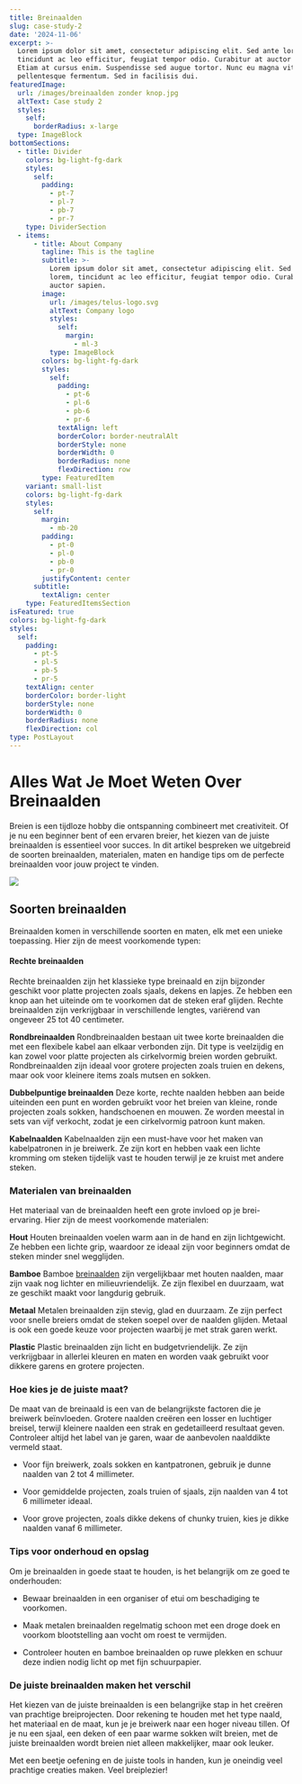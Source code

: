 ```yaml
---
title: Breinaalden
slug: case-study-2
date: '2024-11-06'
excerpt: >-
  Lorem ipsum dolor sit amet, consectetur adipiscing elit. Sed ante lorem,
  tincidunt ac leo efficitur, feugiat tempor odio. Curabitur at auctor sapien.
  Etiam at cursus enim. Suspendisse sed augue tortor. Nunc eu magna vitae lorem
  pellentesque fermentum. Sed in facilisis dui.
featuredImage:
  url: /images/breinaalden zonder knop.jpg
  altText: Case study 2
  styles:
    self:
      borderRadius: x-large
  type: ImageBlock
bottomSections:
  - title: Divider
    colors: bg-light-fg-dark
    styles:
      self:
        padding:
          - pt-7
          - pl-7
          - pb-7
          - pr-7
    type: DividerSection
  - items:
      - title: About Company
        tagline: This is the tagline
        subtitle: >-
          Lorem ipsum dolor sit amet, consectetur adipiscing elit. Sed ante
          lorem, tincidunt ac leo efficitur, feugiat tempor odio. Curabitur at
          auctor sapien.
        image:
          url: /images/telus-logo.svg
          altText: Company logo
          styles:
            self:
              margin:
                - ml-3
          type: ImageBlock
        colors: bg-light-fg-dark
        styles:
          self:
            padding:
              - pt-6
              - pl-6
              - pb-6
              - pr-6
            textAlign: left
            borderColor: border-neutralAlt
            borderStyle: none
            borderWidth: 0
            borderRadius: none
            flexDirection: row
        type: FeaturedItem
    variant: small-list
    colors: bg-light-fg-dark
    styles:
      self:
        margin:
          - mb-20
        padding:
          - pt-0
          - pl-0
          - pb-0
          - pr-0
        justifyContent: center
      subtitle:
        textAlign: center
    type: FeaturedItemsSection
isFeatured: true
colors: bg-light-fg-dark
styles:
  self:
    padding:
      - pt-5
      - pl-5
      - pb-5
      - pr-5
    textAlign: center
    borderColor: border-light
    borderStyle: none
    borderWidth: 0
    borderRadius: none
    flexDirection: col
type: PostLayout
---
```

# **Alles Wat Je Moet Weten Over Breinaalden**

Breien is een tijdloze hobby die ontspanning combineert met creativiteit. Of je nu een beginner bent of een ervaren breier, het kiezen van de juiste breinaalden is essentieel voor succes. In dit artikel bespreken we uitgebreid de soorten breinaalden, materialen, maten en handige tips om de perfecte breinaalden voor jouw project te vinden.

![](https://media.s-bol.com/Yygq5pGNxoB0/550x418.jpg)

## Soorten breinaalden

Breinaalden komen in verschillende soorten en maten, elk met een unieke toepassing. Hier zijn de meest voorkomende typen:

#### **Rechte breinaalden**
Rechte breinaalden zijn het klassieke type breinaald en zijn bijzonder geschikt voor platte projecten zoals sjaals, dekens en lapjes. Ze hebben een knop aan het uiteinde om te voorkomen dat de steken eraf glijden. Rechte breinaalden zijn verkrijgbaar in verschillende lengtes, variërend van ongeveer 25 tot 40 centimeter.

**Rondbreinaalden**
Rondbreinaalden bestaan uit twee korte breinaalden die met een flexibele kabel aan elkaar verbonden zijn. Dit type is veelzijdig en kan zowel voor platte projecten als cirkelvormig breien worden gebruikt. Rondbreinaalden zijn ideaal voor grotere projecten zoals truien en dekens, maar ook voor kleinere items zoals mutsen en sokken.

**Dubbelpuntige breinaalden**
Deze korte, rechte naalden hebben aan beide uiteinden een punt en worden gebruikt voor het breien van kleine, ronde projecten zoals sokken, handschoenen en mouwen. Ze worden meestal in sets van vijf verkocht, zodat je een cirkelvormig patroon kunt maken.

**Kabelnaalden**
Kabelnaalden zijn een must-have voor het maken van kabelpatronen in je breiwerk. Ze zijn kort en hebben vaak een lichte kromming om steken tijdelijk vast te houden terwijl je ze kruist met andere steken.

### Materialen van breinaalden

Het materiaal van de breinaalden heeft een grote invloed op je brei-ervaring. Hier zijn de meest voorkomende materialen:

**Hout**
Houten breinaalden voelen warm aan in de hand en zijn lichtgewicht. Ze hebben een lichte grip, waardoor ze ideaal zijn voor beginners omdat de steken minder snel wegglijden.

**Bamboe**
Bamboe [breinaalden](https://tinyurl.com/breinaalden) zijn vergelijkbaar met houten naalden, maar zijn vaak nog lichter en milieuvriendelijk. Ze zijn flexibel en duurzaam, wat ze geschikt maakt voor langdurig gebruik.

**Metaal**
Metalen breinaalden zijn stevig, glad en duurzaam. Ze zijn perfect voor snelle breiers omdat de steken soepel over de naalden glijden. Metaal is ook een goede keuze voor projecten waarbij je met strak garen werkt.

**Plastic**
Plastic breinaalden zijn licht en budgetvriendelijk. Ze zijn verkrijgbaar in allerlei kleuren en maten en worden vaak gebruikt voor dikkere garens en grotere projecten.

### Hoe kies je de juiste maat?

De maat van de breinaald is een van de belangrijkste factoren die je breiwerk beïnvloeden. Grotere naalden creëren een losser en luchtiger breisel, terwijl kleinere naalden een strak en gedetailleerd resultaat geven. Controleer altijd het label van je garen, waar de aanbevolen naalddikte vermeld staat.

*   Voor fijn breiwerk, zoals sokken en kantpatronen, gebruik je dunne naalden van 2 tot 4 millimeter.

*   Voor gemiddelde projecten, zoals truien of sjaals, zijn naalden van 4 tot 6 millimeter ideaal.

*   Voor grove projecten, zoals dikke dekens of chunky truien, kies je dikke naalden vanaf 6 millimeter.

### Tips voor onderhoud en opslag

Om je breinaalden in goede staat te houden, is het belangrijk om ze goed te onderhouden:

*   Bewaar breinaalden in een organiser of etui om beschadiging te voorkomen.

*   Maak metalen breinaalden regelmatig schoon met een droge doek en voorkom blootstelling aan vocht om roest te vermijden.

*   Controleer houten en bamboe breinaalden op ruwe plekken en schuur deze indien nodig licht op met fijn schuurpapier.

### De juiste breinaalden maken het verschil

Het kiezen van de juiste breinaalden is een belangrijke stap in het creëren van prachtige breiprojecten. Door rekening te houden met het type naald, het materiaal en de maat, kun je je breiwerk naar een hoger niveau tillen. Of je nu een sjaal, een deken of een paar warme sokken wilt breien, met de juiste breinaalden wordt breien niet alleen makkelijker, maar ook leuker.

Met een beetje oefening en de juiste tools in handen, kun je oneindig veel prachtige creaties maken. Veel breiplezier!
